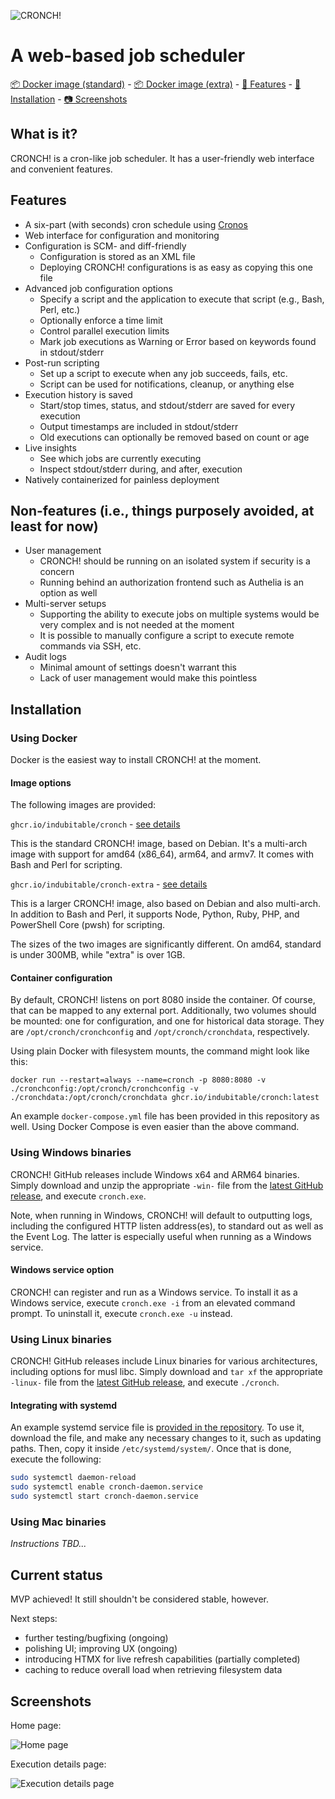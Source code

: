 ![CRONCH!](https://github.com/indubitable/cronch/assets/344911/e091490d-fa64-423f-8153-585bd259dab3)

# A web-based job scheduler

[📦 Docker image (standard)](https://github.com/indubitable/cronch/pkgs/container/cronch) - [📦 Docker image (extra)](https://github.com/indubitable/cronch/pkgs/container/cronch-extra) - [📜 Features](#features) - [💽 Installation](#installation) - [📷 Screenshots](#screenshots)

## What is it?

CRONCH! is a cron-like job scheduler. It has a user-friendly web interface and convenient features.

## Features

- A six-part (with seconds) cron schedule using [Cronos](https://github.com/HangfireIO/Cronos)
- Web interface for configuration and monitoring
- Configuration is SCM- and diff-friendly
  - Configuration is stored as an XML file
  - Deploying CRONCH! configurations is as easy as copying this one file
- Advanced job configuration options
  - Specify a script and the application to execute that script (e.g., Bash, Perl, etc.)
  - Optionally enforce a time limit
  - Control parallel execution limits
  - Mark job executions as Warning or Error based on keywords found in stdout/stderr
- Post-run scripting
  - Set up a script to execute when any job succeeds, fails, etc.
  - Script can be used for notifications, cleanup, or anything else
- Execution history is saved
  - Start/stop times, status, and stdout/stderr are saved for every execution
  - Output timestamps are included in stdout/stderr
  - Old executions can optionally be removed based on count or age
- Live insights
  - See which jobs are currently executing
  - Inspect stdout/stderr during, and after, execution
- Natively containerized for painless deployment

## Non-features (i.e., things purposely avoided, at least for now)

- User management
  - CRONCH! should be running on an isolated system if security is a concern
  - Running behind an authorization frontend such as Authelia is an option as well
- Multi-server setups
  - Supporting the ability to execute jobs on multiple systems would be very complex and is not needed at the moment
  - It is possible to manually configure a script to execute remote commands via SSH, etc.
- Audit logs
  - Minimal amount of settings doesn't warrant this
  - Lack of user management would make this pointless

## Installation

### Using Docker

Docker is the easiest way to install CRONCH! at the moment.

#### Image options

The following images are provided:

`ghcr.io/indubitable/cronch` - [see details](https://github.com/indubitable/cronch/pkgs/container/cronch)

This is the standard CRONCH! image, based on Debian. It's a multi-arch image with support for amd64 (x86_64), arm64, and armv7. It comes with Bash and Perl for scripting.

`ghcr.io/indubitable/cronch-extra` - [see details](https://github.com/indubitable/cronch/pkgs/container/cronch-extra)

This is a larger CRONCH! image, also based on Debian and also multi-arch. In addition to Bash and Perl, it supports Node, Python, Ruby, PHP, and PowerShell Core (pwsh) for scripting.

The sizes of the two images are significantly different. On amd64, standard is under 300MB, while "extra" is over 1GB.

#### Container configuration

By default, CRONCH! listens on port 8080 inside the container. Of course, that can be mapped to any external port. Additionally, two volumes should be mounted: one for configuration, and one for historical data storage. They are `/opt/cronch/cronchconfig` and `/opt/cronch/cronchdata`, respectively.

Using plain Docker with filesystem mounts, the command might look like this:

```shell
docker run --restart=always --name=cronch -p 8080:8080 -v ./cronchconfig:/opt/cronch/cronchconfig -v ./cronchdata:/opt/cronch/cronchdata ghcr.io/indubitable/cronch:latest
```

An example `docker-compose.yml` file has been provided in this repository as well. Using Docker Compose is even easier than the above command.

### Using Windows binaries

CRONCH! GitHub releases include Windows x64 and ARM64 binaries. Simply download and unzip the appropriate `-win-` file from the [latest GitHub release](https://github.com/indubitable/cronch/releases), and execute `cronch.exe`.

Note, when running in Windows, CRONCH! will default to outputting logs, including the configured HTTP listen address(es), to standard out as well as the Event Log. The latter is especially useful when running as a Windows service.

#### Windows service option

CRONCH! can register and run as a Windows service. To install it as a Windows service, execute `cronch.exe -i` from an elevated command prompt. To uninstall it, execute `cronch.exe -u` instead.

### Using Linux binaries

CRONCH! GitHub releases include Linux binaries for various architectures, including options for musl libc. Simply download and `tar xf` the appropriate `-linux-` file from the [latest GitHub release](https://github.com/indubitable/cronch/releases), and execute `./cronch`.

#### Integrating with systemd

An example systemd service file is [provided in the repository](https://github.com/indubitable/cronch/blob/main/cronch-daemon.service). To use it, download the file, and make any necessary changes to it, such as updating paths. Then, copy it inside `/etc/systemd/system/`. Once that is done, execute the following:

```bash
sudo systemctl daemon-reload
sudo systemctl enable cronch-daemon.service
sudo systemctl start cronch-daemon.service
```

### Using Mac binaries

_Instructions TBD..._

## Current status

MVP achieved! It still shouldn't be considered stable, however.

Next steps:

- further testing/bugfixing (ongoing)
- polishing UI; improving UX (ongoing)
- introducing HTMX for live refresh capabilities (partially completed)
- caching to reduce overall load when retrieving filesystem data

## Screenshots

Home page:

![Home page](https://github.com/indubitable/cronch/assets/344911/fe7326c5-f94b-429d-b5c2-8ae98e5d7f2a "Home page")

Execution details page:

![Execution details page](https://github.com/indubitable/cronch/assets/344911/66cb6858-98c4-410d-94b5-cbccbc93da2e "Execution details page")

